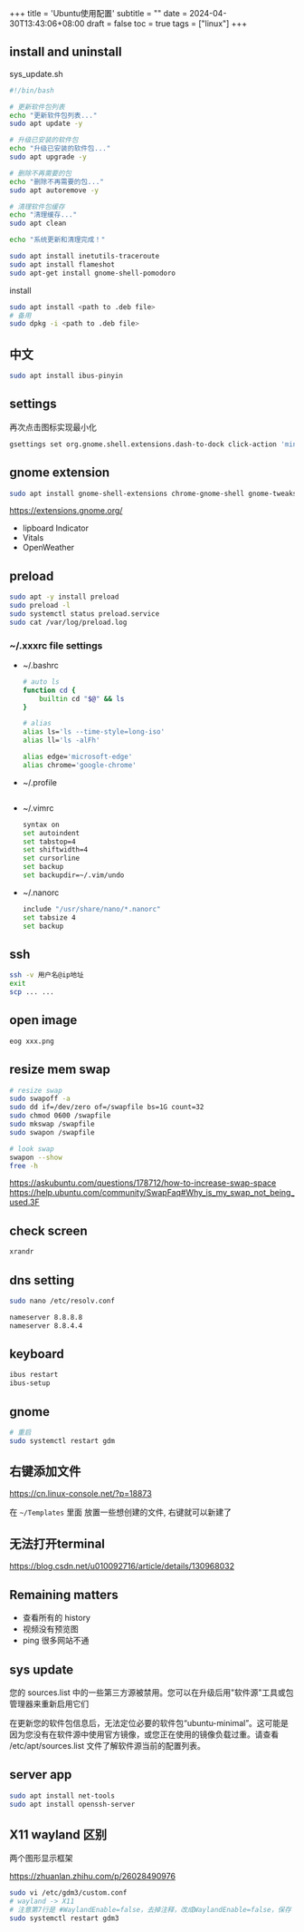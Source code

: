 +++
title = 'Ubuntu使用配置'
subtitle = ""
date = 2024-04-30T13:43:06+08:00
draft = false
toc = true
tags = ["linux"]
+++

## install and uninstall

sys_update.sh

```bash
#!/bin/bash

# 更新软件包列表
echo "更新软件包列表..."
sudo apt update -y

# 升级已安装的软件包
echo "升级已安装的软件包..."
sudo apt upgrade -y

# 删除不再需要的包
echo "删除不再需要的包..."
sudo apt autoremove -y

# 清理软件包缓存
echo "清理缓存..."
sudo apt clean

echo "系统更新和清理完成！"
```

```bash
sudo apt install inetutils-traceroute
sudo apt install flameshot
sudo apt-get install gnome-shell-pomodoro
```

install
```bash
sudo apt install <path to .deb file>
# 备用
sudo dpkg -i <path to .deb file>
```

## 中文

```bash
sudo apt install ibus-pinyin
```
## settings

再次点击图标实现最小化

```bash
gsettings set org.gnome.shell.extensions.dash-to-dock click-action 'minimize'
```
## gnome extension

```bash
sudo apt install gnome-shell-extensions chrome-gnome-shell gnome-tweaks
```
<https://extensions.gnome.org/>

- lipboard Indicator
- Vitals
- OpenWeather

## preload

```bash
sudo apt -y install preload
sudo preload -l
sudo systemctl status preload.service
sudo cat /var/log/preload.log
```

### ~/.xxxrc file settings

-   ~/.bashrc

    ```bash
    # auto ls
    function cd {
        builtin cd "$@" && ls
    }

    # alias
    alias ls='ls --time-style=long-iso'
    alias ll='ls -alFh'

    alias edge='microsoft-edge'
    alias chrome='google-chrome'

    ```
- ~/.profile
    ```bash

    ```
-   ~/.vimrc

    ```bash
    syntax on
    set autoindent
    set tabstop=4
    set shiftwidth=4
    set cursorline
    set backup
    set backupdir=~/.vim/undo
    ```

-   ~/.nanorc

    ```bash
    include "/usr/share/nano/*.nanorc"
    set tabsize 4
    set backup
    ```

<!--
## Homebrew

https://docs.brew.sh/Homebrew-on-Linux -->

## ssh

<!-- ssh -v ubuntu@134.175.124.152 -->

```bash
ssh -v 用户名@ip地址
exit
scp ... ...
```

## open image

```bash
eog xxx.png
```

## resize mem swap

```bash
# resize swap
sudo swapoff -a
sudo dd if=/dev/zero of=/swapfile bs=1G count=32
sudo chmod 0600 /swapfile
sudo mkswap /swapfile
sudo swapon /swapfile

# look swap
swapon --show
free -h
```

https://askubuntu.com/questions/178712/how-to-increase-swap-space
https://help.ubuntu.com/community/SwapFaq#Why_is_my_swap_not_being_used.3F

## check screen

```bash
xrandr
```
## dns setting

```bash
sudo nano /etc/resolv.conf

nameserver 8.8.8.8
nameserver 8.8.4.4
```

## keyboard

```bash
ibus restart
ibus-setup
```
## gnome

```bash
# 重启
sudo systemctl restart gdm
```

## 右键添加文件

<https://cn.linux-console.net/?p=18873>

在 `~/Templates` 里面 放置一些想创建的文件, 右键就可以新建了

## 无法打开terminal

<https://blog.csdn.net/u010092716/article/details/130968032>

## Remaining matters

-   查看所有的 history
-   视频没有预览图
-   ping 很多网站不通


## sys update

您的 sources.list 中的一些第三方源被禁用。您可以在升级后用"软件源"工具或包管理器来重新启用它们


在更新您的软件包信息后，无法定位必要的软件包“ubuntu-minimal”。这可能是因为您没有在软件源中使用官方镜像，或您正在使用的镜像负载过重。请查看 /etc/apt/sources.list 文件了解软件源当前的配置列表。


## server app

```bash
sudo apt install net-tools
sudo apt install openssh-server
```


## X11 wayland 区别

两个图形显示框架

<https://zhuanlan.zhihu.com/p/26028490976>

```bash
sudo vi /etc/gdm3/custom.conf
# wayland -> X11
# 注意第7行是 #WaylandEnable=false，去掉注释，改成WaylandEnable=false，保存
sudo systemctl restart gdm3 
```